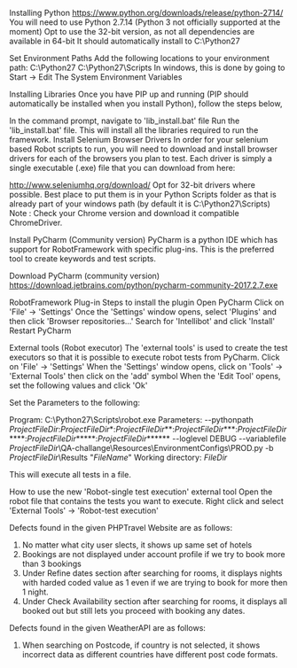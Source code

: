 Installing Python
https://www.python.org/downloads/release/python-2714/
You will need to use Python 2.7.14 (Python 3 not officially supported at the moment)
Opt to use the 32-bit version, as not all dependencies are available in 64-bit
It should automatically install to C:\Python27 

Set Environment Paths
Add the following locations to your environment path:
C:\Python27
C:\Python27\Scripts
In windows, this is done by going to Start -> Edit The System Environment Variables

Installing Libraries
Once you have PIP up and running (PIP should automatically be installed when you install Python), follow the steps below,

In the command prompt, navigate to 'lib_install.bat' file
Run the 'lib_install.bat' file. This will install all the libraries required to run the framework. 
Install Selenium Browser Drivers
In order for your selenium based Robot scripts to run, you will need to download and install browser drivers for each of the browsers you plan to test. Each driver is simply a single executable (.exe) file that you can download from here:

http://www.seleniumhq.org/download/ 
Opt for 32-bit drivers where possible. Best place to put them is in your Python Scripts folder as that is already part of your windows path (by default it is C:\Python27\Scripts)
Note : Check your Chrome version and download it compatible ChromeDriver. 

Install PyCharm (Community version)
PyCharm is a python IDE which has support for RobotFramework with specific plug-ins. This is the preferred tool to create keywords and test scripts. 

Download PyCharm (community version)
https://download.jetbrains.com/python/pycharm-community-2017.2.7.exe

RobotFramework Plug-in
Steps to install the plugin
Open PyCharm
Click on 'File' -> 'Settings'
Once the 'Settings' window opens, select 'Plugins' and then click 'Browser repositories...'
Search for 'Intellibot' and click 'Install'
Restart PyCharm

External tools (Robot executor)
The 'external tools' is used to create the test executors so that it is possible to execute robot tests from PyCharm. 
Click on 'File' -> 'Settings'
When the 'Settings' window opens, click on 'Tools' -> 'External Tools' then click on the 'add' symbol
When the 'Edit Tool' opens, set the following values and click 'Ok'

Set the Parameters to the following:

Program: C:\Python27\Scripts\robot.exe
Parameters: --pythonpath $ProjectFileDir$:$ProjectFileDir$\*:$ProjectFileDir$\*\*:$ProjectFileDir$\*\*\*:$ProjectFileDir$\*\*\*\*:$ProjectFileDir$\*\*\*\*\*:$ProjectFileDir$\*\*\*\*\*\* --loglevel DEBUG --variablefile $ProjectFileDir$\QA-challange\Resources\EnvironmentConfigs\PROD.py -b $ProjectFileDir$\Results "$FileName$"
Working directory: $FileDir$

This will execute all tests in a file.


How to use the new 'Robot-single test execution' external tool
Open the robot file that contains the tests you want to execute.
Right click and select 'External Tools' -> 'Robot-test execution'

Defects found in the given PHPTravel Website are as follows:

1. No matter what city user slects, it shows up same set of hotels
2. Bookings are not displayed under account profile if we try to book more than 3 bookings
3. Under Refine dates section after searching for rooms, it displays nights with harded coded value as 1 even if we are trying to book for more then 1 night.
4. Under Check Availability section after searching for rooms, it displays all booked out but still lets you proceed with booking any dates.

Defects found in the given WeatherAPI are as follows:

1. When searching on Postcode, if country is not selected, it shows incorrect data as different countries have different post code formats.

